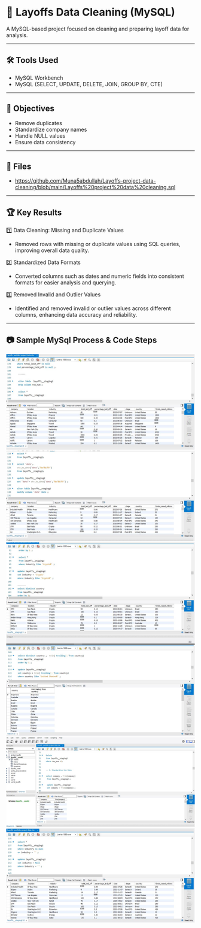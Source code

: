 # 💾 Layoffs Data Cleaning (MySQL)

A MySQL-based project focused on cleaning and preparing layoff data for analysis.

---
## 🛠 Tools Used
- MySQL Workbench  
- MySQL (SELECT, UPDATE, DELETE, JOIN, GROUP BY, CTE)
---
## 🎯 Objectives
- Remove duplicates  
- Standardize company names  
- Handle NULL values  
- Ensure data consistency
---
## 📂 Files
- https://github.com/Muna5abdullah/Layoffs-project-data-cleaning/blob/main/Layoffs%20project%20data%20cleaning.sql
---
## 🏆 Key Results
1️⃣ Data Cleaning: Missing and Duplicate Values  
- Removed rows with missing or duplicate values using SQL queries, improving overall data quality.

2️⃣ Standardized Data Formats  
- Converted columns such as dates and numeric fields into consistent formats for easier analysis and querying.

3️⃣ Removed Invalid and Outlier Values  
- Identified and removed invalid or outlier values across different columns, enhancing data accuracy and reliability.
---
## 📷 Sample MySql Process & Code Steps 
![1](images/1.jpg)
![2](images/2.jpg)
![3](images/3.jpg)
![4](images/4.jpg)
![5](images/5.jpg)
![6](images/6.jpg)


